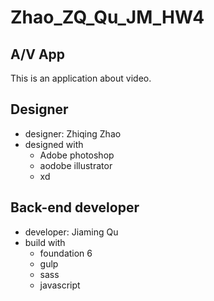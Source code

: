 # Zhao_ZQ_Qu_JM_HW4
## A/V App 
This is an application about video.
## Designer
* designer: Zhiqing Zhao
* designed with
  * Adobe photoshop
  * aodobe illustrator
  * xd
  
## Back-end developer
* developer: Jiaming Qu     
* build with
  * foundation 6
  * gulp
  * sass
  * javascript
